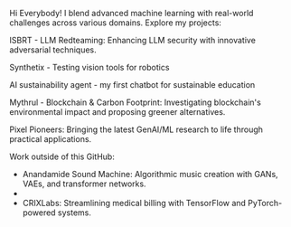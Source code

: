 
Hi Everybody! I blend advanced machine learning with real-world challenges across various domains. Explore my projects:

ISBRT - LLM Redteaming: Enhancing LLM security with innovative adversarial techniques.

Synthetix - Testing vision tools for robotics

AI sustainability agent - my first chatbot for sustainable education 

Mythrul -  Blockchain & Carbon Footprint: Investigating blockchain's environmental impact and proposing greener alternatives.

Pixel Pioneers: Bringing the latest GenAI/ML research to life through practical applications.

Work outside of this GitHub:

- Anandamide Sound Machine: Algorithmic music creation with GANs, VAEs, and transformer networks.
- 
- CRIXLabs: Streamlining medical billing with TensorFlow and PyTorch-powered systems.


